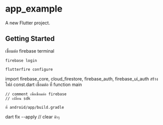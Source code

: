 # app_example

A new Flutter project.

## Getting Started

เชื่อมต่อ firebase
terminal

```
firebase login
```

```
flutterfire configure
```

import firebase_core, cloud_firestore, firebase_auth, firebase_ui_auth
สร้างไฟล์ const.dart
เชื่อมต่อ ที่ function main

```
// comment เพื่อเชื่อมต่อ firebase
// เปลี่ยน sdk

ที่ android/app/build.gradle
```

dart fix --apply // clear `ฟ้าๆ`
